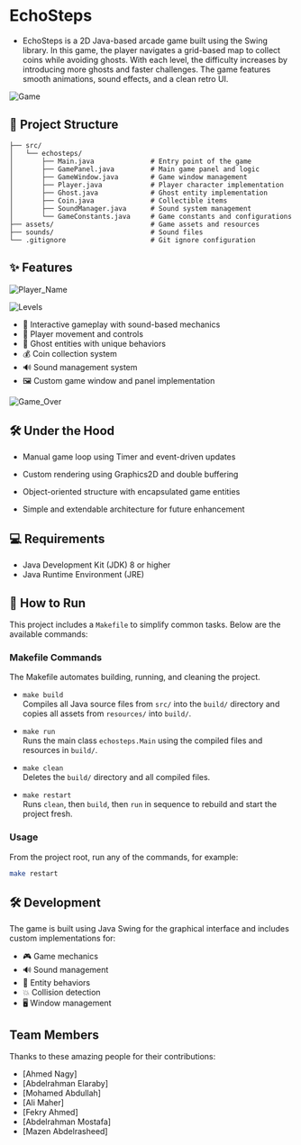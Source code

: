 # EchoSteps

- EchoSteps is a 2D Java-based arcade game built using the Swing library. In this game, the player navigates a grid-based map to collect coins while avoiding ghosts. With each level, the difficulty increases by introducing more ghosts and faster challenges. The game features smooth animations, sound effects, and a clean retro UI.

![Game](https://github.com/user-attachments/assets/0b6fc591-f4b5-4642-ae74-ab1b2362011a)


## 📁 Project Structure

```
├── src/
│   └── echosteps/
│       ├── Main.java              # Entry point of the game
│       ├── GamePanel.java         # Main game panel and logic
│       ├── GameWindow.java        # Game window management
│       ├── Player.java            # Player character implementation
│       ├── Ghost.java             # Ghost entity implementation
│       ├── Coin.java              # Collectible items
│       ├── SoundManager.java      # Sound system management
│       └── GameConstants.java     # Game constants and configurations
├── assets/                        # Game assets and resources
├── sounds/                        # Sound files
└── .gitignore                     # Git ignore configuration
```

## ✨ Features

![Player_Name](https://github.com/user-attachments/assets/c9978a09-6848-41b5-a795-a97e1b1c3bcb)

![Levels](https://github.com/user-attachments/assets/17d7430f-247d-46f9-9682-767259273fb2)


- 🎵 Interactive gameplay with sound-based mechanics
- 🎯 Player movement and controls
- 👻 Ghost entities with unique behaviors
- 💰 Coin collection system
- 🔊 Sound management system
- 🖼️ Custom game window and panel implementation

![Game_Over](https://github.com/user-attachments/assets/536e9fb4-465f-424d-ba71-c158487a35ad)

## 🛠️ Under the Hood

- Manual game loop using Timer and event-driven updates

- Custom rendering using Graphics2D and double buffering

- Object-oriented structure with encapsulated game entities

- Simple and extendable architecture for future enhancement


## 💻 Requirements

- Java Development Kit (JDK) 8 or higher
- Java Runtime Environment (JRE)

## 🚀 How to Run

This project includes a `Makefile` to simplify common tasks. Below are the available commands:

### Makefile Commands

The Makefile automates building, running, and cleaning the project.

- `make build`  
  Compiles all Java source files from `src/` into the `build/` directory and copies all assets from `resources/` into `build/`.

- `make run`  
  Runs the main class `echosteps.Main` using the compiled files and resources in `build/`.

- `make clean`  
  Deletes the `build/` directory and all compiled files.

- `make restart`  
  Runs `clean`, then `build`, then `run` in sequence to rebuild and start the project fresh.

### Usage

From the project root, run any of the commands, for example:

```bash
make restart
```

## 🛠️ Development

The game is built using Java Swing for the graphical interface and includes custom implementations for:

- 🎮 Game mechanics
- 🔊 Sound management
- 👾 Entity behaviors
- 💥 Collision detection
- 🖥️ Window management

## Team Members

Thanks to these amazing people for their contributions:

- [Ahmed Nagy]
- [Abdelrahman Elaraby]
- [Mohamed Abdullah]
- [Ali Maher]
- [Fekry Ahmed]
- [Abdelrahman Mostafa]
- [Mazen Abdelrasheed]
